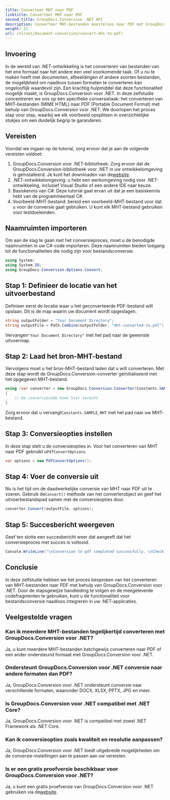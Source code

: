 ```yaml
---
title: Converteer MHT naar PDF
linktitle: Converteer MHT naar PDF
second_title: GroupDocs.Conversion .NET API
description: Converteer MHT-bestanden moeiteloos naar PDF met GroupDocs.Conversion voor .NET. Volg onze stapsgewijze handleiding voor een naadloze integratie in uw .NET-applicaties.
weight: 21
url: /nl/net/document-conversion/convert-mht-to-pdf/
---
```

## Invoering
In de wereld van .NET-ontwikkeling is het converteren van bestanden van het ene formaat naar het andere een veel voorkomende taak. Of u nu te maken heeft met documenten, afbeeldingen of andere soorten bestanden, de mogelijkheid om naadloos tussen formaten te converteren kan ongelooflijk waardevol zijn. Een krachtig hulpmiddel dat deze functionaliteit mogelijk maakt, is GroupDocs.Conversion voor .NET.
In deze zelfstudie concentreren we ons op één specifieke conversietaak: het converteren van MHT-bestanden (MIME HTML) naar PDF (Portable Document Format) met behulp van GroupDocs.Conversion voor .NET. We doorlopen het proces stap voor stap, waarbij we elk voorbeeld opsplitsen in overzichtelijke stukjes om een duidelijk begrip te garanderen.
## Vereisten
Voordat we ingaan op de tutorial, zorg ervoor dat je aan de volgende vereisten voldoet:
1.  GroupDocs.Conversion voor .NET-bibliotheek: Zorg ervoor dat de GroupDocs.Conversion-bibliotheek voor .NET in uw ontwikkelomgeving is geïnstalleerd. Je kunt het downloaden van de[website](https://releases.groupdocs.com/conversion/net/).
2. .NET-ontwikkelomgeving: u hebt een werkomgeving nodig voor .NET-ontwikkeling, inclusief Visual Studio of een andere IDE naar keuze.
3. Basiskennis van C#: Deze tutorial gaat ervan uit dat je een basiskennis hebt van de programmeertaal C#.
4. Voorbeeld-MHT-bestand: bereid een voorbeeld-MHT-bestand voor dat u voor de conversie gaat gebruiken. U kunt elk MHT-bestand gebruiken voor testdoeleinden.

## Naamruimten importeren
Om aan de slag te gaan met het conversieproces, moet u de benodigde naamruimten in uw C#-code importeren. Deze naamruimten bieden toegang tot de functionaliteiten die nodig zijn voor bestandsconversie.
```csharp
using System;
using System.IO;
using GroupDocs.Conversion.Options.Convert;
```
## Stap 1: Definieer de locatie van het uitvoerbestand
Definieer eerst de locatie waar u het geconverteerde PDF-bestand wilt opslaan. Dit is de map waarin uw document wordt opgeslagen.
```csharp
string outputFolder = "Your Document Directory";
string outputFile = Path.Combine(outputFolder, "mht-converted-to.pdf");
```
 Vervangen`"Your Document Directory"` met het pad naar de gewenste uitvoermap.
## Stap 2: Laad het bron-MHT-bestand
Vervolgens moet u het bron-MHT-bestand laden dat u wilt converteren. Met deze stap wordt de GroupDocs.Conversion-converter geïnitialiseerd met het opgegeven MHT-bestand.
```csharp
using (var converter = new GroupDocs.Conversion.Converter(Constants.SAMPLE_MHT))
{
    // De conversiecode komt hier terecht
}
```
Zorg ervoor dat u vervangt`Constants.SAMPLE_MHT` met het pad naar uw MHT-bestand.
## Stap 3: Conversieopties instellen
 In deze stap stelt u de conversieopties in. Voor het converteren van MHT naar PDF gebruikt u`PdfConvertOptions`.
```csharp
var options = new PdfConvertOptions();
```
## Stap 4: Voer de conversie uit
 Nu is het tijd om de daadwerkelijke conversie van MHT naar PDF uit te voeren. Gebruik de`Convert()` methode van het converterobject en geef het uitvoerbestandspad samen met de conversieopties door.
```csharp
converter.Convert(outputFile, options);
```
## Stap 5: Succesbericht weergeven
Geef ten slotte een succesbericht weer dat aangeeft dat het conversieproces met succes is voltooid.
```csharp
Console.WriteLine("\nConversion to pdf completed successfully. \nCheck output in {0}", outputFolder);
```

## Conclusie
In deze zelfstudie hebben we het proces besproken van het converteren van MHT-bestanden naar PDF met behulp van GroupDocs.Conversion voor .NET. Door de stapsgewijze handleiding te volgen en de meegeleverde codefragmenten te gebruiken, kunt u de functionaliteit voor bestandsconversie naadloos integreren in uw .NET-applicaties.
## Veelgestelde vragen
### Kan ik meerdere MHT-bestanden tegelijkertijd converteren met GroupDocs.Conversion voor .NET?
Ja, u kunt meerdere MHT-bestanden batchgewijs converteren naar PDF of een ander ondersteund formaat met GroupDocs.Conversion voor .NET.
### Ondersteunt GroupDocs.Conversion voor .NET conversie naar andere formaten dan PDF?
Ja, GroupDocs.Conversion voor .NET ondersteunt conversie naar verschillende formaten, waaronder DOCX, XLSX, PPTX, JPG en meer.
### Is GroupDocs.Conversion voor .NET compatibel met .NET Core?
Ja, GroupDocs.Conversion voor .NET is compatibel met zowel .NET Framework als .NET Core.
### Kan ik conversieopties zoals kwaliteit en resolutie aanpassen?
Ja, GroupDocs.Conversion voor .NET biedt uitgebreide mogelijkheden om de conversie-instellingen aan te passen aan uw vereisten.
### Is er een gratis proefversie beschikbaar voor GroupDocs.Conversion voor .NET?
 Ja, u kunt een gratis proefversie van GroupDocs.Conversion voor .NET gebruiken via de[website](https://releases.groupdocs.com/).